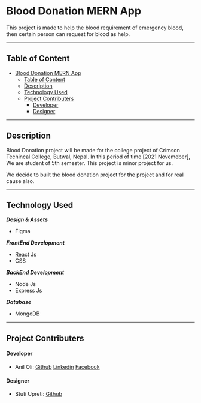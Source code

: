 # Blood Donation MERN App

This project is made to help the blood requirement of emergency blood, then certain person can request for blood as help.

---

## Table of Content

- [Blood Donation MERN App](#blood-donation-mern-app)
  - [Table of Content](#table-of-content)
  - [Description](#description)
  - [Technology Used](#technology-used)
  - [Project Contributers](#project-contributers)
    - [Developer](#developer)
    - [Designer](#designer)

---

## Description

Blood Donation project will be made for the college project of Crimson Techincal College, Butwal, Nepal. In this period of time [2021 Novemeber], We are student of 5th semester. This project is minor project for us.

We decide to built the blood donation project for the project and for real cause also.

---

## Technology Used

**_Design & Assets_**

- Figma

**_FrontEnd Development_**

- React Js
- CSS

**_BackEnd Development_**

- Node Js
- Express Js

**_Database_**

- MongoDB

---

## Project Contributers

#### Developer

- Anil Oli: [Github](https://github.com/aniloli42) [Linkedin](https://linkedin.com/in/aniloli) [Facebook](https://facebook.com/anil.oli.4231)

#### Designer

- Stuti Upreti: [Github](https://github.com/thestuti)
